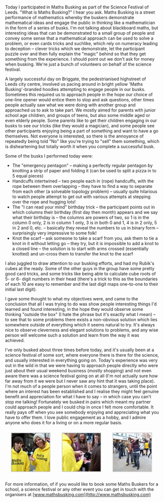 Today I participated in Maths Busking as part of the Science Festival of Leeds. "What is Maths
Busking?" I hear you ask. Maths Busking is a street performance of mathematics whereby the buskers
demonstrate mathematical ideas and engage the public in thinking like a mathematician in the form of
a series of busks. I'm not talking about blackboard maths, but interesting ideas that can be
demonstrated to a small group of people and convey some sense that a mathematical approach can be
used to solve a problem, or even cards tricks and suchlike, which rely on numeracy leading to
deception – clever tricks which we demonstrate, let the participant puzzle over and then fully
explain the "magic" behind so that they get something from the experience. I should point out we
don't ask for money when busking. We're just a bunch of volunteers on behalf of the science
festival.

A largely successful day on Briggate, the pedestrianised highstreet of Leeds city centre, involved
us pacing around in bright yellow 'Maths Busking'-branded hoodies attempting to engage people in our
busks. Sometimes this required us to approach people in the hope our choice of one-line opener would
entice them to stop and ask questions, other times people actually saw what we were doing with
another group and approached us to ask to take part. We mostly aimed for parents with junior school
age children, and groups of teens, but also some middle aged or even elderly people. Some parents
like to get their children engaging in our busks to see our tricks (like they would a magician), and
some people see other participants enjoying being a part of something and want to have a go
themselves. Not everyone is interested, so there is the annoyance of repeatedly being told "No" like
you're trying to "sell" them something, which is disheartening but totally worth it when you
complete a successful busk.

Some of the busks I performed today were:

- The "emergency pentagon" – making a perfectly regular pentagon by knotting a strip of paper and
  folding it (can be used to split a pizza in to 5 equal pieces)
- Handcuffs intertwined – two people each in (rope) handcuffs, with the rope between them
  overlapping – they have to find a way to separate from each other (a solveable topology problem) –
  usually quite hilarious to watch people attempt to get out with various attempts at stepping over
  the rope and hugging lots!
- The "I can read your mind" birthday trick – the participant points out in which columns their
  birthday (first day then month) appears and we say what their birthday is – the columns are powers
  of two, so 1 is in the column 0 only, 2 is in column 1 only, 3 is in both 0 and 1, 4 is in 2 only,
  5 in 2 and 0, etc. – basically they reveal the numbers to us in binary form – surprisingly very
  impressive to some folk!
- Knot the scarf – ask someone to take a scarf from you, ask them to tie a knot in it without
  letting go – they try, but it is impossible to add a knot to a closed line – the solution is to
  start with arms crossed (essentially knotted) and un-cross them to transfer the knot to the scarf

I also juggled to draw attention to our busking efforts, and had my Rubik's cubes at the ready. Some
of the other guys in the group have some pretty good card tricks, and some tricks like being able to
calculate cube roots of 5- or 6- digit numbers in their head (there's a trick to this as the
boundaries of each 10 are easy to remember and the last digit maps one-to-one to their initial last
digit).

I gave some thought to what my objectives were, and came to the conclusion that all I was trying to
do was show people interesting things I'd learned and found interesting, in the hope they would
observe some thinking "outside the box" (I hate the phrase but it's exactly what I mean) – to see
that to some problems there exists a non-obvious solution which lies somewhere outside of everything
which it seems natural to try. It's always nice to observe cleverness and elegant solutions to
problems, and any wise person will welcome such a solution and learn from the way it was achieved.

I've only busked about three times before today, and it's usually been at a science festival of some
sort, where everyone there is there for the science, and usually interested in everything going on.
Today's experience was very out in the wild in that we were having to approach people directly who
were just about their usual weekend business (mostly shopping) and not even aware there was a
science festival going on at all (I'm not actually sure how far away from it we were but I never saw
any hint that it was taking place). I'm not much of a people person when it comes to strangers,
until the point where an interest has been established and I realise they might feel genuine benefit
and appreciation for what I have to say – in which case you can't stop me talking! Fortunately we
busked in pairs which meant my partner could approach people and I could chip in once I felt more
comfortable. It really pays off when you see somebody enjoying and appreciating what you have to
offer them. I love public engagement as a hobby, and I admire anyone who does it for a living or on
a more regular basis.

<p>
<style type="text/css">
			#gallery-32 {
				margin: auto;
			}
			#gallery-32 .gallery-item {
				float: left;
				margin-top: 10px;
				text-align: center;
				width: 33%;
			}
			#gallery-32 img {
				border: 2px solid #cfcfcf;
			}
			#gallery-32 .gallery-caption {
				margin-left: 0;
			}
			/* see gallery_shortcode() in wp-includes/media.php */
		</style>
<div class="gallery galleryid-63 gallery-columns-3 gallery-size-thumbnail" id="gallery-32"><dl class="gallery-item">
<dt class="gallery-icon landscape">
<img alt="" class="attachment-thumbnail size-thumbnail" decoding="async" height="125" loading="lazy" sizes="auto, (max-width: 125px) 100vw, 125px" src="images/MathsBusking2012LFoS-007-125x125.jpg" width="125"/>
</dt></dl><dl class="gallery-item">
<dt class="gallery-icon portrait">
<img alt="" class="attachment-thumbnail size-thumbnail" decoding="async" height="125" loading="lazy" src="images/MathsBusking2012LFoS-012-150x150.jpg" width="125"/>
</dt></dl><dl class="gallery-item">
<dt class="gallery-icon portrait">
<img alt="" class="attachment-thumbnail size-thumbnail" decoding="async" height="125" loading="lazy" src="images/MathsBusking2012LFoS-027-150x150.jpg" width="125"/>
</dt></dl><br style="clear: both"/>
</div>
</p>

For more information, of if you would like to book some Maths Buskers for a school, a science
festival or any other event you can get in touch with the organisers at
[www.mathsbusking.com](http://www.mathsbusking.com)
